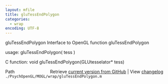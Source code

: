 ```yaml
---
layout: mfile
title: gluTessEndPolygon
categories:
  - wrap
encoding: UTF-8
---
```


gluTessEndPolygon  Interface to OpenGL function gluTessEndPolygon

usage:  gluTessEndPolygon( tess )

C function:  void gluTessEndPolygon(GLUtesselator\* tess)


<div class="code_header" style="text-align:right;">
  <span style="float:left;">Path&nbsp;&nbsp;</span> <span class="counter">Retrieve <a href=
  "https://raw.github.com/Psychtoolbox-3/Psychtoolbox-3/beta/./PsychOpenGL/MOGL/wrap/gluTessEndPolygon.m">current version from GitHub</a> | View <a href=
  "https://github.com/Psychtoolbox-3/Psychtoolbox-3/commits/beta/./PsychOpenGL/MOGL/wrap/gluTessEndPolygon.m">changelog</a></span>
</div>
<div class="code">
  <code>./PsychOpenGL/MOGL/wrap/gluTessEndPolygon.m</code>
</div>
